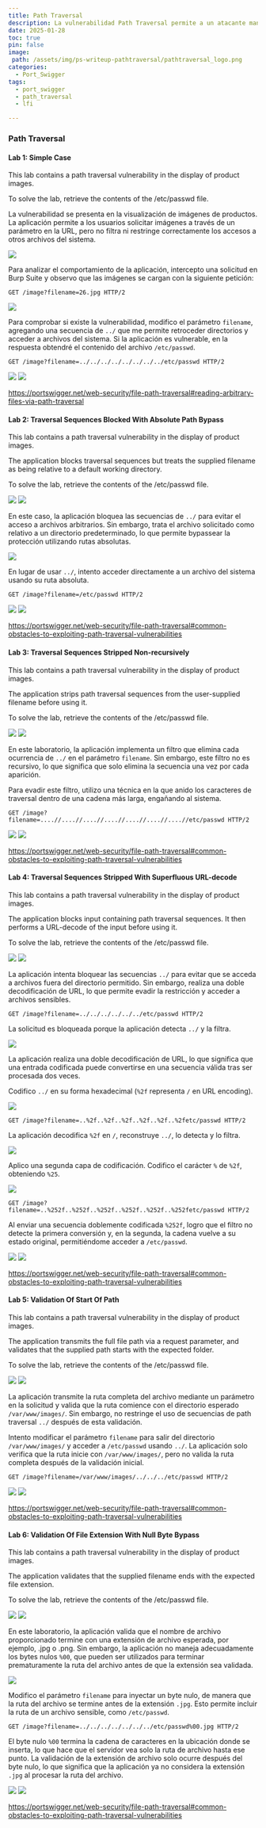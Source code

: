 ```yaml
---
title: Path Traversal
description: La vulnerabilidad Path Traversal permite a un atacante manipular las rutas de acceso a los archivos en un servidor, lo que le da la capacidad de leer archivos arbitrarios almacenados en el sistema, fuera de los directorios previstos por la aplicación. En algunos casos, si la aplicación no valida correctamente las rutas, el atacante podría incluso escribir en archivos del servidor. Esto podría permitirle modificar datos sensibles, alterar el comportamiento de la aplicación o, en escenarios más graves, obtener acceso total al servidor y comprometer la seguridad del sistema.
date: 2025-01-28
toc: true
pin: false
image:
 path: /assets/img/ps-writeup-pathtraversal/pathtraversal_logo.png
categories:
  - Port_Swigger
tags:
  - port_swigger
  - path_traversal
  - lfi

---
```


### Path Traversal

#### Lab 1: Simple Case

This lab contains a path traversal vulnerability in the display of product images.

To solve the lab, retrieve the contents of the /etc/passwd file. 

La vulnerabilidad se presenta en la visualización de imágenes de productos. La aplicación permite a los usuarios solicitar imágenes a través de un parámetro en la URL, pero no filtra ni restringe correctamente los accesos a otros archivos del sistema.

![](/assets/img/ps-writeup-pathtraversal/lab1_1.png)

Para analizar el comportamiento de la aplicación, intercepto una solicitud en Burp Suite y observo que las imágenes se cargan con la siguiente petición:

```http
GET /image?filename=26.jpg HTTP/2
```

![](/assets/img/ps-writeup-pathtraversal/lab1_3.png)

Para comprobar si existe la vulnerabilidad, modifico el parámetro `filename`, agregando una secuencia de `../` que me permite retroceder directorios y acceder a archivos del sistema. Si la aplicación es vulnerable, en la respuesta obtendré el contenido del archivo `/etc/passwd`.

```http
GET /image?filename=../../../../../../../../etc/passwd HTTP/2
```

![](/assets/img/ps-writeup-pathtraversal/lab1_4.png)
![](/assets/img/ps-writeup-pathtraversal/lab1_5.png)

<https://portswigger.net/web-security/file-path-traversal#reading-arbitrary-files-via-path-traversal>

#### Lab 2: Traversal Sequences Blocked With Absolute Path Bypass

This lab contains a path traversal vulnerability in the display of product images.

The application blocks traversal sequences but treats the supplied filename as being relative to a default working directory.

To solve the lab, retrieve the contents of the /etc/passwd file. 

![](/assets/img/ps-writeup-pathtraversal/lab2_1.png)
![](/assets/img/ps-writeup-pathtraversal/lab2_3.png)

En este caso, la aplicación bloquea las secuencias de `../` para evitar el acceso a archivos arbitrarios. Sin embargo, trata el archivo solicitado como relativo a un directorio predeterminado, lo que permite bypassear la protección utilizando rutas absolutas.

![](/assets/img/ps-writeup-pathtraversal/lab2_4.png)

En lugar de usar `../`, intento acceder directamente a un archivo del sistema usando su ruta absoluta.

```http
GET /image?filename=/etc/passwd HTTP/2
```

![](/assets/img/ps-writeup-pathtraversal/lab2_5.png)
![](/assets/img/ps-writeup-pathtraversal/lab2_6.png)

<https://portswigger.net/web-security/file-path-traversal#common-obstacles-to-exploiting-path-traversal-vulnerabilities>

#### Lab 3: Traversal Sequences Stripped Non-recursively

This lab contains a path traversal vulnerability in the display of product images.

The application strips path traversal sequences from the user-supplied filename before using it.

To solve the lab, retrieve the contents of the /etc/passwd file. 

![](/assets/img/ps-writeup-pathtraversal/lab3_1.png)
![](/assets/img/ps-writeup-pathtraversal/lab3_3.png)

En este laboratorio, la aplicación implementa un filtro que elimina cada ocurrencia de `../` en el parámetro `filename`. Sin embargo, este filtro no es recursivo, lo que significa que solo elimina la secuencia una vez por cada aparición.

Para evadir este filtro, utilizo una técnica en la que anido los caracteres de traversal dentro de una cadena más larga, engañando al sistema.

```http
GET /image?filename=....//....//....//....//....//....//....//etc/passwd HTTP/2
```

![](/assets/img/ps-writeup-pathtraversal/lab3_4.png)
![](/assets/img/ps-writeup-pathtraversal/lab3_5.png)

<https://portswigger.net/web-security/file-path-traversal#common-obstacles-to-exploiting-path-traversal-vulnerabilities>

#### Lab 4: Traversal Sequences Stripped With Superfluous URL-decode

This lab contains a path traversal vulnerability in the display of product images.

The application blocks input containing path traversal sequences. It then performs a URL-decode of the input before using it.

To solve the lab, retrieve the contents of the /etc/passwd file. 

![](/assets/img/ps-writeup-pathtraversal/lab4_1.png)
![](/assets/img/ps-writeup-pathtraversal/lab4_3.png)

La aplicación intenta bloquear las secuencias `../` para evitar que se acceda a archivos fuera del directorio permitido. Sin embargo, realiza una doble decodificación de URL, lo que permite evadir la restricción y acceder a archivos sensibles.

```http
GET /image?filename=../../../../../../etc/passwd HTTP/2
```

La solicitud es bloqueada porque la aplicación detecta `../` y la filtra.

![](/assets/img/ps-writeup-pathtraversal/lab4_4.png)

La aplicación realiza una doble decodificación de URL, lo que significa que una entrada codificada puede convertirse en una secuencia válida tras ser procesada dos veces.

Codifico `../` en su forma hexadecimal (`%2f` representa `/` en URL encoding).

![](/assets/img/ps-writeup-pathtraversal/lab4_5.png)

```http
GET /image?filename=..%2f..%2f..%2f..%2f..%2f..%2fetc/passwd HTTP/2
```

La aplicación decodifica `%2f` en `/`, reconstruye `../`, lo detecta y lo filtra.

![](/assets/img/ps-writeup-pathtraversal/lab4_6.png)

Aplico una segunda capa de codificación. Codifico el carácter `%` de `%2f`, obteniendo `%25`.

![](/assets/img/ps-writeup-pathtraversal/lab4_7.png)

```http
GET /image?filename=..%252f..%252f..%252f..%252f..%252f..%252fetc/passwd HTTP/2
```

Al enviar una secuencia doblemente codificada `%252f`, logro que el filtro no detecte la primera conversión y, en la segunda, la cadena vuelve a su estado original, permitiéndome acceder a `/etc/passwd`.

![](/assets/img/ps-writeup-pathtraversal/lab4_8.png)
![](/assets/img/ps-writeup-pathtraversal/lab4_9.png)

<https://portswigger.net/web-security/file-path-traversal#common-obstacles-to-exploiting-path-traversal-vulnerabilities>

#### Lab 5: Validation Of Start Of Path

This lab contains a path traversal vulnerability in the display of product images.

The application transmits the full file path via a request parameter, and validates that the supplied path starts with the expected folder.

To solve the lab, retrieve the contents of the /etc/passwd file. 

![](/assets/img/ps-writeup-pathtraversal/lab5_1.png)
![](/assets/img/ps-writeup-pathtraversal/lab5_3.png)

La aplicación transmite la ruta completa del archivo mediante un parámetro en la solicitud y valida que la ruta comience con el directorio esperado `/var/www/images/`. Sin embargo, no restringe el uso de secuencias de path traversal `../` después de esta validación.

Intento modificar el parámetro `filename` para salir del directorio `/var/www/images/` y acceder a `/etc/passwd` usando `../`. La aplicación solo verifica que la ruta inicie con `/var/www/images/`, pero no valida la ruta completa después de la validación inicial.

```http
GET /image?filename=/var/www/images/../../../etc/passwd HTTP/2
```

![](/assets/img/ps-writeup-pathtraversal/lab5_4.png)
![](/assets/img/ps-writeup-pathtraversal/lab5_5.png)

<https://portswigger.net/web-security/file-path-traversal#common-obstacles-to-exploiting-path-traversal-vulnerabilities>

#### Lab 6: Validation Of File Extension With Null Byte Bypass

This lab contains a path traversal vulnerability in the display of product images.

The application validates that the supplied filename ends with the expected file extension.

To solve the lab, retrieve the contents of the /etc/passwd file. 

![](/assets/img/ps-writeup-pathtraversal/lab6_1.png)
![](/assets/img/ps-writeup-pathtraversal/lab6_3.png)

En este laboratorio, la aplicación valida que el nombre de archivo proporcionado termine con una extensión de archivo esperada, por ejemplo, .jpg o .png. Sin embargo, la aplicación no maneja adecuadamente los bytes nulos `%00`, que pueden ser utilizados para terminar prematuramente la ruta del archivo antes de que la extensión sea validada.

![](/assets/img/ps-writeup-pathtraversal/lab6_4.png)

Modifico el parámetro `filename` para inyectar un byte nulo, de manera que la ruta del archivo se termine antes de la extensión `.jpg`. Esto permite incluir la ruta de un archivo sensible, como `/etc/passwd`.

```http
GET /image?filename=../../../../../../../etc/passwd%00.jpg HTTP/2
```

El byte nulo `%00` termina la cadena de caracteres en la ubicación donde se inserta, lo que hace que el servidor vea solo la ruta de archivo hasta ese punto. La validación de la extensión de archivo solo ocurre después del byte nulo, lo que significa que la aplicación ya no considera la extensión `.jpg` al procesar la ruta del archivo.

![](/assets/img/ps-writeup-pathtraversal/lab6_5.png)
![](/assets/img/ps-writeup-pathtraversal/lab6_6.png)

<https://portswigger.net/web-security/file-path-traversal#common-obstacles-to-exploiting-path-traversal-vulnerabilities>
